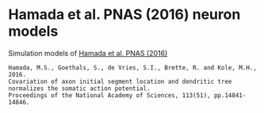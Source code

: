 # Hamada et al. PNAS (2016) neuron models

Simulation models of [Hamada et al. PNAS (2016)](https://www.pnas.org/content/113/51/14841.short)

```
Hamada, M.S., Goethals, S., de Vries, S.I., Brette, R. and Kole, M.H., 2016. 
Covariation of axon initial segment location and dendritic tree normalizes the somatic action potential. 
Proceedings of the National Academy of Sciences, 113(51), pp.14841-14846.
```
